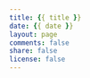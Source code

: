 ```yaml
---
title: {{ title }}
date: {{ date }}
layout: page
comments: false
share: false
license: false
---
```

